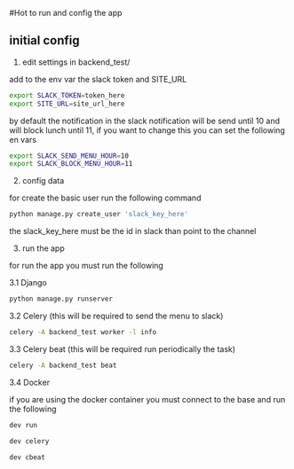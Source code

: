 #Hot to run and config the app

## initial config

1. edit settings in backend_test/

add to the env var the slack token and SITE_URL

```bash
export SLACK_TOKEN=token_here
export SITE_URL=site_url_here
```

by default the notification in the slack notification will be send until 10 and will block lunch until 11, if you want 
to change this you can set the following en vars

```bash
export SLACK_SEND_MENU_HOUR=10
export SLACK_BLOCK_MENU_HOUR=11
```

2. config data

for create the basic user run the following command

```bash
python manage.py create_user 'slack_key_here' 
```

the slack_key_here must be the id in slack than point to the channel

3. run the app

for run the app you must run the following

3.1 Django

```bash
python manage.py runserver 
```

3.2 Celery (this will be required to send the menu to slack)

```bash
celery -A backend_test worker -l info
```

3.3 Celery beat (this will be required run periodically the task)

```bash
celery -A backend_test beat
```

3.4 Docker

if you are using the docker container you must connect to the base and run the following

```bash
dev run
```
```bash
dev celery
```
```bash
dev cbeat
```